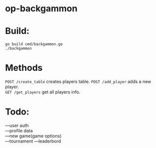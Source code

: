 # op-backgammon

# Build:
`go build cmd/backgammon.go`  
`./backgammon`

# Methods

`POST /create_table` creates players table.
`POST /add_player` adds a new player.  
`GET /get_players` get all players info.  

# Todo:  
—user auth  
—profile data  
—new game(game options)  
—tournament
—leaderbord

